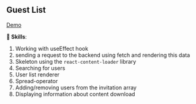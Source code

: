 ## Guest List
[Demo](https://captainginny.github.io/React-project-Users/)

**👀 Skills**:
1. Working with useEffect hook
2. sending a request to the backend using fetch and rendering this data
3. Skeleton using the `react-content-loader` library
4. Searching for users
5. User list renderer
6. Spread-operator
7. Adding/removing users from the invitation array
8. Displaying information about content download
